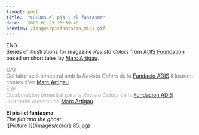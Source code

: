 ```yaml
---
layout: post
title:  "COLORS el pis i el fantasma"
date:   2020-01-23 15:39:40
preview: /images/pisfantasma_mini.gif
---
```


ENG<br>
Series of illustrations for magazine <i> Revista Colors </i> from <a href="http://www.fundacioadis.org/">ADIS Foundation</a> based on short tales by <a href="https://twitter.com/martigau?lang=es">Marc Artigau</a>.<br>

<font color="#808080">
CAT<br>
Col·laboració bimestral amb la <i> Revista Colors </i> de la <a href="http://www.fundacioadis.org/">Fundacio ADIS</a> il·lustrant contes d'en <a href="https://twitter.com/martigau?lang=es">Marc Artigau</a>.</font><br>

<font color="#A9A9A9">
ESP<br>
Colaboracion bimestral para la <i> Revista Colors </i> de la <a href="http://www.fundacioadis.org/">Fundacion ADIS</a> ilustrando cuentos de <a href="https://twitter.com/martigau?lang=es">Marc Artigau</a>.</font><br>

<b>El pis i el fantasma</b><br>
<i> The flat and the ghost </i><br>
![Picture 1](/images/colors 85.jpg)
